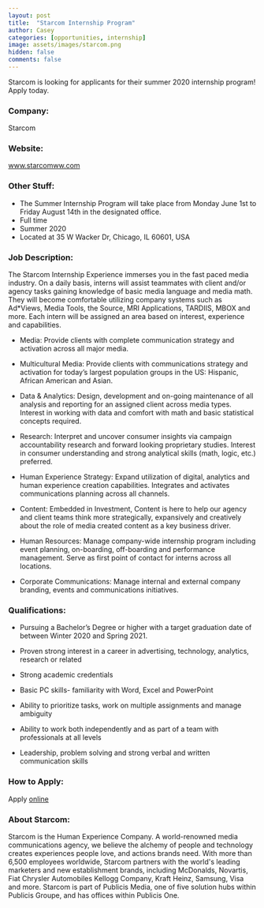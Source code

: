 ```yaml
---
layout: post
title:  "Starcom Internship Program"
author: Casey
categories: [opportunities, internship]
image: assets/images/starcom.png
hidden: false
comments: false
---
```

Starcom is looking for applicants for their summer 2020 internship program! Apply today.

### Company:
Starcom

### Website:
<a href="https://www.starcomww.com/">www.starcomww.com</a>

### Other Stuff:
- The Summer Internship Program will take place from Monday June 1st to Friday August 14th in the designated office.
- Full time
- Summer 2020
- Located at 35 W Wacker Dr, Chicago, IL 60601, USA


### Job Description:
The Starcom Internship Experience immerses you in the fast paced media industry. On a daily basis, interns will assist teammates with client and/or agency tasks gaining knowledge of basic media language and media math. They will become comfortable utilizing company systems such as Ad*Views, Media Tools, the Source, MRI Applications, TARDIIS, MBOX and more. Each intern will be assigned an area based on interest, experience and capabilities.

- Media: Provide clients with complete communication strategy and activation across all major media.

- Multicultural Media: Provide clients with communications strategy and activation for today’s largest population groups in the US: Hispanic, African American and Asian.

- Data & Analytics: Design, development and on-going maintenance of all analysis and reporting for an assigned client across media types. Interest in working with data and comfort with math and basic statistical concepts required.

- Research: Interpret and uncover consumer insights via campaign accountability research and forward looking proprietary studies. Interest in consumer understanding and strong analytical skills (math, logic, etc.) preferred.

- Human Experience Strategy: Expand utilization of digital, analytics and human experience creation capabilities. Integrates and activates communications planning across all channels.

- Content: Embedded in Investment, Content is here to help our agency and client teams think more strategically, expansively and creatively about the role of media created content as a key business driver.

- Human Resources: Manage company-wide internship program including event planning, on-boarding, off-boarding and performance management. Serve as first point of contact for interns across all locations.

- Corporate Communications: Manage internal and external company branding, events and communications initiatives.



### Qualifications:
- Pursuing a Bachelor’s Degree or higher with a target graduation date of between Winter 2020 and Spring 2021.

- Proven strong interest in a career in advertising, technology, analytics, research or related

- Strong academic credentials

- Basic PC skills- familiarity with Word, Excel and PowerPoint

- Ability to prioritize tasks, work on multiple assignments and manage ambiguity

- Ability to work both independently and as part of a team with professionals at all levels

- Leadership, problem solving and strong verbal and written communication skills



### How to Apply:
Apply <a href="https://jobs.smartrecruiters.com/PublicisGroupe/743999702293492-starcom-2020-summer-internship-program">online</a>

### About Starcom:
Starcom is the Human Experience Company. A world-renowned media communications agency, we believe the alchemy of people and technology creates experiences people love, and actions brands need. With more than 6,500 employees worldwide, Starcom partners with the world's leading marketers and new establishment brands, including McDonalds, Novartis, Fiat Chrysler Automobiles Kellogg Company, Kraft Heinz, Samsung, Visa and more. Starcom is part of Publicis Media, one of five solution hubs within Publicis Groupe, and has offices within Publicis One.